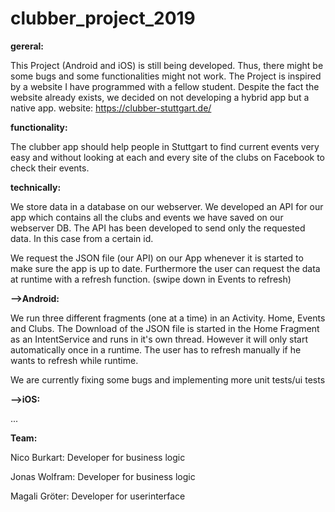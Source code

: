 # clubber_project_2019 

**gereral:**

This Project (Android and iOS) is still being developed. Thus, there might be some bugs and some functionalities might not work.
The Project is inspired by a website I have programmed with a fellow student. Despite the fact the website already exists, we decided on not developing a hybrid app but a native app.
website: https://clubber-stuttgart.de/

**functionality:**

The clubber app should help people in Stuttgart to find current events very easy and without looking at each and every site of the clubs on Facebook to check their events.

**technically:**

We store data in a database on our webserver. We developed an API for our app which contains all the clubs and events we have saved on our webserver DB.
The API has been developed to send only the requested data. In this case from a certain id.

We request the JSON file (our API) on our App whenever it is started to make sure the app is up to date. Furthermore the user can request the data at runtime with a refresh function. (swipe down in Events to refresh)

**-->Android:**

We run three different fragments (one at a time) in an Activity. Home, Events and Clubs.
The Download of the JSON file is started in the Home Fragment as an IntentService and runs in it's own thread. However it will only start automatically once in a runtime.
The user has to refresh manually if he wants to refresh while runtime.

We are currently fixing some bugs and implementing more unit tests/ui tests

**-->iOS:**

...



**Team:**

Nico Burkart:   Developer for business logic

Jonas Wolfram:  Developer for business logic

Magali Gröter:  Developer for userinterface
